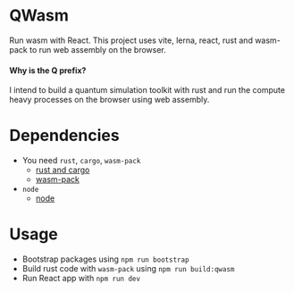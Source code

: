 # QWasm

Run wasm with React. This project uses vite, lerna, react, rust and wasm-pack to run web assembly on the browser. 

#### Why is the Q prefix?
I intend to build a quantum simulation toolkit with rust and run the compute heavy processes on the browser using web assembly.

# Dependencies

- You need `rust`, `cargo`, `wasm-pack`
	- [rust and cargo](https://www.rust-lang.org/tools/install)
	- [wasm-pack](https://rustwasm.github.io/docs/wasm-pack/)
- `node`
	- [node](https://nodejs.org/en/download/)

# Usage

- Bootstrap packages using `npm run bootstrap`
- Build rust code with `wasm-pack` using `npm run build:qwasm`
- Run React app with `npm run dev`
